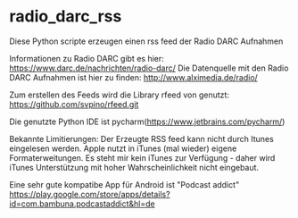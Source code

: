 # radio_darc_rss
Diese Python scripte erzeugen einen rss feed der Radio DARC Aufnahmen

Informationen zu Radio DARC gibt es hier: https://www.darc.de/nachrichten/radio-darc/
Die Datenquelle mit den Radio DARC Aufnahmen ist hier zu finden: http://www.alximedia.de/radio/

Zum erstellen des Feeds wird die Library rfeed von genutzt: https://github.com/svpino/rfeed.git

Die genutzte Python IDE ist pycharm(https://www.jetbrains.com/pycharm/)


Bekannte Limitierungen: Der Erzeugte RSS feed kann nicht durch Itunes eingelesen werden.
Apple nutzt in iTunes (mal wieder) eigene Formaterweitungen. Es steht mir kein iTunes zur Verfügung - daher wird iTunes Unterstützung mit hoher Wahrscheinlichkeit nicht eingebaut.


Eine sehr gute kompatibe App für Android ist "Podcast addict" https://play.google.com/store/apps/details?id=com.bambuna.podcastaddict&hl=de



